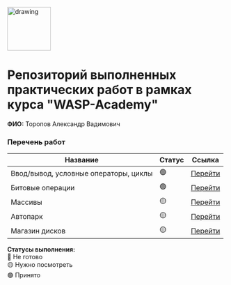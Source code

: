 <a href="https://wasp-academy.com"><img src="https://wasp-academy.com/Resources/wasp-logo.png" alt="drawing" width="100"/></a>

# Репозиторий выполненных практических работ в рамках курса "WASP-Academy"
**ФИО:** Торопов Александр Вадимович
 
### Перечень работ

Название                                | Статус | Ссылка
----------------------------------------|--------|----------------------------------------------------------------------------------------
Ввод/вывод, условные операторы, циклы   | 🟢    | <a href="https://github.com/gibbonch/home-works/tree/main/input%2C%20output%2C%20if%2C%20for%2C%20while">Перейти</a>
Битовые операции                        | 🟢    | <a href="https://github.com/gibbonch/home-works/tree/main/bitwise%20operators">Перейти</a>
Массивы                                 | 🟡    | <a href="https://https://github.com/gibbonch/home-works/tree/main/arrays">Перейти</a>
Автопарк                                | 🟡    | <a href="https://github.com/gibbonch/home-works/tree/main/AutoPark">Перейти</a>
Магазин дисков                                | 🟡    | <a href="https://github.com/gibbonch/home-works/tree/main/AutoPark">Перейти</a>

**Статусы выполнения:** <br>
🔴 Не готово <br>
🟡 Нужно посмотреть <br>
🟢 Принято <br>
